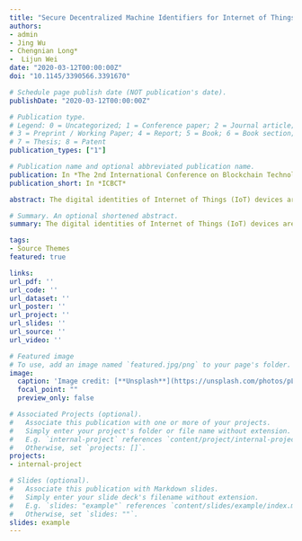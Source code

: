 ```yaml
---
title: "Secure Decentralized Machine Identifiers for Internet of Things."
authors:
- admin
- Jing Wu
- Chengnian Long*
-  Lijun Wei
date: "2020-03-12T00:00:00Z"
doi: "10.1145/3390566.3391670"

# Schedule page publish date (NOT publication's date).
publishDate: "2020-03-12T00:00:00Z"

# Publication type.
# Legend: 0 = Uncategorized; 1 = Conference paper; 2 = Journal article;
# 3 = Preprint / Working Paper; 4 = Report; 5 = Book; 6 = Book section;
# 7 = Thesis; 8 = Patent
publication_types: ["1"]

# Publication name and optional abbreviated publication name.
publication: In *The 2nd International Conference on Blockchain Technology*
publication_short: In *ICBCT*

abstract: The digital identities of Internet of Things (IoT) devices are vital to the security of IoT system. However, current centralized identity management systems have many drawbacks such as the single point of failure, suffering DDoS attacks and privacy issues. In this paper, to solve the above problems, we combine with the scenario of electrical vehicles charging to present our decentralized machine identifier (DMID) and identity management scheme. The scheme is based on blockchain and InterPlanetary File System (IPFS) technologies. Moreover, to improve the security of DMID, we design a secure hardware module by employing Physical Unclonable Function (PUF), True Random Number Generation (TRNG) and Trustzone. At last, we design a simulation system, and the result demonstrates the feasibility and effectiveness of our proposed scheme.

# Summary. An optional shortened abstract.
summary: The digital identities of Internet of Things (IoT) devices are vital to the security of IoT system. However, current centralized identity management systems have many drawbacks

tags:
- Source Themes
featured: true

links:
url_pdf: ''
url_code: ''
url_dataset: ''
url_poster: ''
url_project: ''
url_slides: ''
url_source: ''
url_video: ''

# Featured image
# To use, add an image named `featured.jpg/png` to your page's folder. 
image:
  caption: 'Image credit: [**Unsplash**](https://unsplash.com/photos/pLCdAaMFLTE)'
  focal_point: ""
  preview_only: false

# Associated Projects (optional).
#   Associate this publication with one or more of your projects.
#   Simply enter your project's folder or file name without extension.
#   E.g. `internal-project` references `content/project/internal-project/index.md`.
#   Otherwise, set `projects: []`.
projects:
- internal-project

# Slides (optional).
#   Associate this publication with Markdown slides.
#   Simply enter your slide deck's filename without extension.
#   E.g. `slides: "example"` references `content/slides/example/index.md`.
#   Otherwise, set `slides: ""`.
slides: example
---
```


